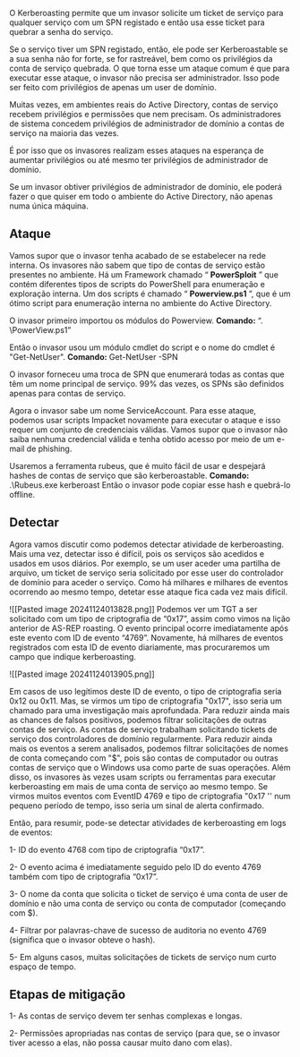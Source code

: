 O Kerberoasting permite que um invasor solicite um ticket de serviço para qualquer serviço com um SPN registado e então usa esse ticket para quebrar a senha do serviço. 

Se o serviço tiver um SPN registado, então, ele pode ser Kerberoastable se a sua senha não for forte, se for rastreável, bem como os privilégios da conta de serviço quebrada. O que torna esse um ataque comum é que para executar esse ataque, o invasor não precisa ser administrador. Isso pode ser feito com privilégios de apenas um user de domínio.

Muitas vezes, em ambientes reais do Active Directory, contas de serviço recebem privilégios e permissões que nem precisam.
Os administradores de sistema concedem privilégios de administrador de domínio a contas de serviço na maioria das vezes. 

É por isso que os invasores realizam esses ataques na esperança de aumentar privilégios ou até mesmo ter privilégios de administrador de domínio. 

Se um invasor obtiver privilégios de administrador de domínio, ele poderá fazer o que quiser em todo o ambiente do Active Directory, não apenas numa única máquina.


## Ataque 

Vamos supor que o invasor tenha acabado de se estabelecer na rede interna. Os invasores não sabem que tipo de contas de serviço estão presentes no ambiente. Há um Framework chamado “ **PowerSploit** ” que contém diferentes tipos de scripts do PowerShell para enumeração e exploração interna. Um dos scripts é chamado “ **Powerview.ps1** ”, que é um ótimo script para enumeração interna no ambiente do Active Directory.


O invasor primeiro importou os módulos do Powerview. 
**Comando:** “. \PowerView.ps1”

Então o invasor usou um módulo cmdlet do script e o nome do cmdlet é "Get-NetUser". 
**Comando:** Get-NetUser -SPN

O invasor forneceu uma troca de SPN que enumerará todas as contas que têm um nome principal de serviço. 99% das vezes, os SPNs são definidos apenas para contas de serviço. 

Agora o invasor sabe um nome ServiceAccount. Para esse ataque, podemos usar scripts Impacket novamente para executar o ataque e isso requer um conjunto de credenciais válidas. Vamos supor que o invasor não saiba nenhuma credencial válida e tenha obtido acesso por meio de um e-mail de phishing.

Usaremos a ferramenta rubeus, que é muito fácil de usar e despejará hashes de contas de serviço que são kerberoastable.
**Comando:** .\Rubeus.exe kerberoast
Então o invasor pode copiar esse hash e quebrá-lo offline.

## Detectar 

Agora vamos discutir como podemos detectar atividade de kerberoasting. Mais uma vez, detectar isso é difícil, pois os serviços são acedidos ​​e usados ​​em usos diários. Por exemplo, se um user aceder uma partilha de arquivo, um ticket de serviço seria solicitado por esse user do controlador de domínio para aceder o serviço. Como há milhares e milhares de eventos ocorrendo ao mesmo tempo, detetar esse ataque fica cada vez mais difícil.

![[Pasted image 20241124013828.png]]
Podemos ver um TGT a ser solicitado com um tipo de criptografia de “0x17”, assim como vimos na lição anterior de AS-REP roasting. 
O evento principal ocorre imediatamente após este evento com ID de evento “4769”. Novamente, há milhares de eventos registrados com esta ID de evento diariamente, mas procuraremos um campo que indique kerberoasting.

![[Pasted image 20241124013905.png]]

Em casos de uso legítimos deste ID de evento, o tipo de criptografia seria 0x12 ou 0x11. Mas, se virmos um tipo de criptografia "0x17", isso seria um chamado para uma investigação mais aprofundada. Para reduzir ainda mais as chances de falsos positivos, podemos filtrar solicitações de outras contas de serviço. As contas de serviço trabalham solicitando tickets de serviço dos controladores de domínio regularmente. Para reduzir ainda mais os eventos a serem analisados, podemos filtrar solicitações de nomes de conta começando com "$", pois são contas de computador ou outras contas de serviço que o Windows usa como parte de suas operações. Além disso, os invasores às vezes usam scripts ou ferramentas para executar kerberoasting em mais de uma conta de serviço ao mesmo tempo. Se virmos muitos eventos com EventID 4769 e tipo de criptografia "0x17 '' num pequeno período de tempo, isso seria um sinal de alerta confirmado.

Então, para resumir, pode-se detectar atividades de kerberoasting em logs de eventos:

1- ID do evento 4768 com tipo de criptografia “0x17”.

2- O evento acima é imediatamente seguido pelo ID do evento 4769 também com tipo de criptografia “0x17”.

3- O nome da conta que solicita o ticket de serviço é uma conta de user de domínio e não uma conta de serviço ou conta de computador (começando com $).

4- Filtrar por palavras-chave de sucesso de auditoria no evento 4769 (significa que o invasor obteve o hash).

5- Em alguns casos, muitas solicitações de tickets de serviço num curto espaço de tempo.

## Etapas de mitigação 

1- As contas de serviço devem ter senhas complexas e longas.

2- Permissões apropriadas nas contas de serviço (para que, se o invasor tiver acesso a elas, não possa causar muito dano com elas).

